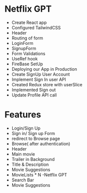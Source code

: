 # Netflix GPT
- Create React app
- Configured TailwindCSS
- Header
- Routing of form
- LoginForm
- SignupForm
- Form Validations
- UseRef hook
- FireBase SetUp
- Deploying our App in Production
- Create SignUp User Account
- Implement Sign In user API
- Created Redux store with userSlice
- Implemented Sign out
- Update Profile API call

# Features
- Login/Sign Up
 - Sign in/ Sign up Form
 - redirect to Browse page
- Browse( after authentication)
 - Header
 - Main movie
  - Trailer in Background
  - Title & Description
  - Movie Suggestions
   - MovieLists * N
-Netflix GPT
 - Search Bar
 - Movie Suggestions